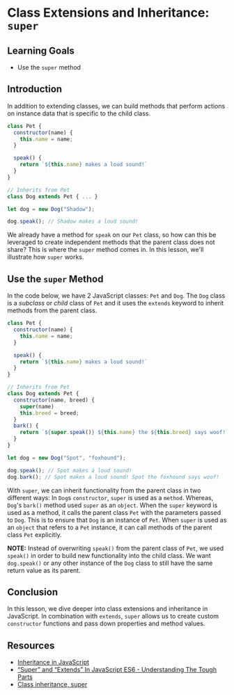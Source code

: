 # Class Extensions and Inheritance: `super`

## Learning Goals

- Use the `super` method

## Introduction

In addition to extending classes, we can build methods that perform
actions on instance data that is specific to the child class. 

```js
class Pet {
  constructor(name) {
    this.name = name;
  }

  speak() {
    return `${this.name} makes a loud sound!`
  }
}

// Inherits from Pet
class Dog extends Pet { ... }

let dog = new Dog("Shadow");

dog.speak(); // Shadow makes a loud sound!
```

We already have a method for `speak` on our `Pet` class, so how can this
be leveraged to create independent methods that the parent class does
not share? This is where the `super` method comes in. In this lesson,
we'll illustrate how `super` works.

## Use the `super` Method

In the code below, we have 2 JavaScript classes: `Pet` and `Dog`. The `Dog`
class is a _subclass_ or _child_ class of `Pet` and it uses the `extends`
keyword to inherit methods from the parent class.

```js
class Pet {
  constructor(name) {
    this.name = name;
  }

  speak() {
    return `${this.name} makes a loud sound!`
  }
}

// Inherits from Pet
class Dog extends Pet {
  constructor(name, breed) {
    super(name)
    this.breed = breed;
  }
  bark() {
    return `${super.speak()} ${this.name} the ${this.breed} says woof!`;
  }
}

let dog = new Dog("Spot", "foxhound");

dog.speak(); // Spot makes a loud sound!
dog.bark(); // Spot makes a loud sound! Spot the foxhound says woof!
```
With `super`, we can inherit functionality from the parent class in two different ways:
In `Dog`s `constructor`, `super` is used as a `method`. Whereas, `Dog`'s `bark()`
method used `super` as an `object`. When the `super` keyword is used as a method, it
calls the parent class `Pet` with the parameters passed to `Dog`. This is to ensure
that `Dog` is an instance of `Pet`. When `super` is used as an `object` that refers to
a `Pet` instance, it can call methods of the parent class `Pet` explicitly.

**NOTE:** Instead of overwriting `speak()` from the parent class of `Pet`, we used
`speak()` in order to build new functionality into the child class. We want `dog.speak()`
or any other instance of the `Dog` class to still have the same return value as its parent.

## Conclusion

In this lesson, we dive deeper into class extensions and inheritance in JavaScript. In
combination with `extends`, `super` allows us to create custom `constructor` functions
and pass down properties and method values.

## Resources

* [Inheritance in JavaScript](https://developer.mozilla.org/en-US/docs/Learn/JavaScript/Objects/Inheritance)
* [“Super” and “Extends” In JavaScript ES6 - Understanding The Tough Parts](https://medium.com/beginners-guide-to-mobile-web-development/super-and-extends-in-javascript-es6-understanding-the-tough-parts-6120372d3420)
* [Class inheritance, super](https://javascript.info/class-inheritance)